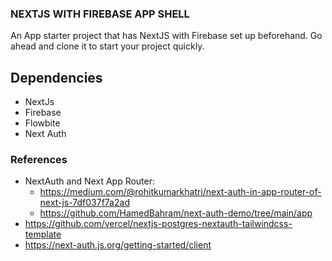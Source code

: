 ### NEXTJS WITH FIREBASE APP SHELL

An App starter project that has NextJS with Firebase set up beforehand. Go ahead and clone it to start your project quickly.

## Dependencies

- NextJs
- Firebase
- Flowbite
- Next Auth

### References

- NextAuth and Next App Router:
  - https://medium.com/@rohitkumarkhatri/next-auth-in-app-router-of-next-js-7df037f7a2ad
  - https://github.com/HamedBahram/next-auth-demo/tree/main/app
- https://github.com/vercel/nextjs-postgres-nextauth-tailwindcss-template
- https://next-auth.js.org/getting-started/client
